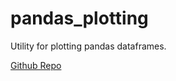 # pandas_plotting

Utility for plotting pandas dataframes.

[Github Repo](https://github.com/cchudant/pandas_plotting)
